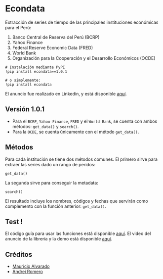 # Econdata
Extracción de series de tiempo de las principales instituciones económicas para el Perú:
1. Banco Central de Reserva del Perú (BCRP)
2. Yahoo Finance
3. Federal Reserve Economic Data (FRED)
4. World Bank
5. Organización para la Cooperación y el Desarrollo Económicos (OCDE)

```
# Instalación mediante PyPI
!pip install econdata==1.0.1

# o simplemente:
!pip install econdata
```
El anuncio fue realizado en Linkedin, y está disponible [aquí](https://www.linkedin.com/posts/mauricioalvaradoo_github-mauricioalvaradooecondata-extracci%C3%B3n-activity-7053798889950179328-wl5w?utm_source=share&utm_medium=member_desktop). 


## Versión 1.0.1
* Para el `BCRP`, `Yahoo Finance`, `FRED` y el `World Bank`, se cuenta con ambos métodos: `get_data()` y `search()`.
* Para la `OCDE`, se cuenta únicamente con el método `get_data()`.


## Métodos
Para cada institución se tiene dos métodos comunes. El primero sirve para extraer las series dado un rango de peridos:
```
get_data()
```

La segunda sirve para conseguir la metadata:
```
search()
```
El resultado incluye los nombres, códigos y fechas que servirán como complemento con la función anterior: `get_data()`.


## Test !
El código guía para usar las funciones está disponible [aquí](https://github.com/mauricioalvaradoo/econdata/blob/master/test.py).
El video del anuncio de la librería y la demo está disponible [aquí](https://www.youtube.com/watch?v=etaqHMDfvtE).


## Créditos
* [Mauricio Alvarado](https://github.com/mauricioalvaradoo)
* [Andrei Romero](https://github.com/Ixtalia)

